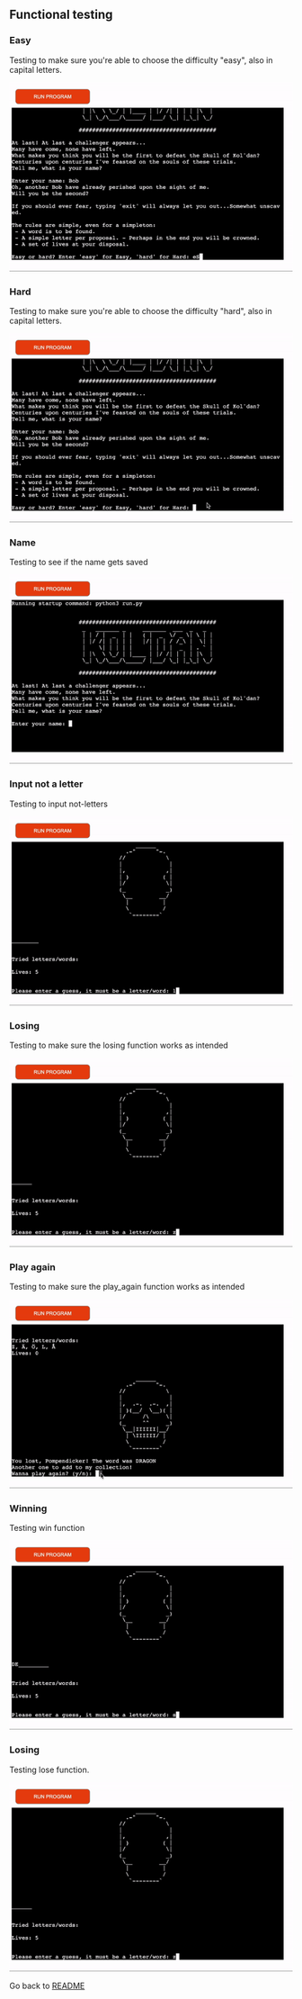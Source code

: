 ## Functional testing

### Easy

Testing to make sure you're able to choose the difficulty "easy", also in capital letters.

![Testing easy](images/testing-easy-readme.gif)

### Hard

Testing to make sure you're able to choose the difficulty "hard", also in capital letters.

![Testing hard](images/testing-hard-readme.gif)

### Name

Testing to see if the name gets saved

![Testing name](images/testing-name-readme.gif)

### Input not a letter

Testing to input not-letters

![Testing isalpha](images/testing-noletter-readme.gif)

### Losing

Testing to make sure the losing function works as intended

![Testing losing](images/testing-losing-readme.gif)

### Play again

Testing to make sure the play_again function works as intended

![Testing playagain](images/testing-playagain-readme.gif)

### Winning

Testing win function

![Testing winning](images/testing-winning-readme.gif)

### Losing

Testing lose function.

![Testing losing](images/testing-losing-readme.gif)

Go back to [README](../README.md)